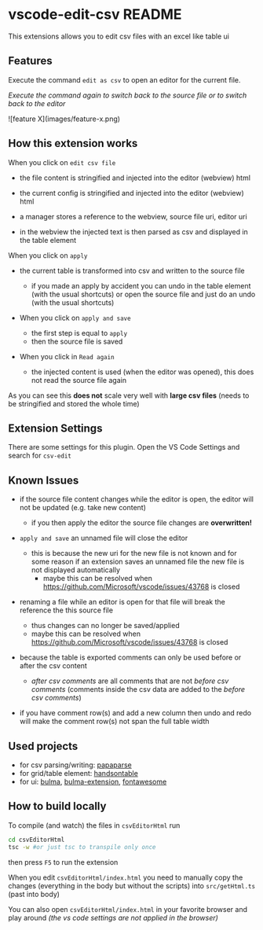 # vscode-edit-csv README

This extensions allows you to edit csv files with an excel like table ui

## Features

Execute the command `edit as csv` to open an editor for the current file.

*Execute the command again to switch back to the source file or to switch back to the editor*

\!\[feature X\]\(images/feature-x.png\)


## How this extension works

When you click on `edit csv file`

- the file content is stringified and injected into the editor (webview) html
- the current config is stringified and injected into the editor (webview) html
- a manager stores a reference to the webview, source file uri, editor uri

- in the webview the injected text is then parsed as csv and displayed in the table element

When you click on `apply`

- the current table is transformed into csv and written to the source file
	- if you made an apply by accident you can undo in the table element (with the usual shortcuts) or open the source file and just do an undo (with the usual shortcuts)

- When you click on `apply and save`
	- the first step is equal to `apply`
	- then the source file is saved


- When you click in `Read again`
	- the injected content is used (when the editor was opened), this does not read the source file again

As you can see this **does not** scale very well with **large csv files** (needs to be stringified and stored the whole time)

## Extension Settings

There are some settings for this plugin. Open the VS Code Settings and search for `csv-edit`

## Known Issues

- if the source file content changes while the editor is open, the editor will not be updated (e.g. take new content)
	- if you then apply the editor the source file changes are **overwritten!**

- `apply and save` an unnamed file will close the editor
	- this is because the new uri for the new file is not known and for some reason if an extension saves an unnamed file the new file is not displayed automatically
		- maybe this can be resolved when https://github.com/Microsoft/vscode/issues/43768 is closed

- renaming a file while an editor is open for that file will break the reference the this source file
	- thus changes can no longer be saved/applied
	- maybe this can be resolved when https://github.com/Microsoft/vscode/issues/43768 is closed

- because the table is exported comments can only be used before or after the csv content
	- *after csv comments* are all comments that are not *before csv comments* (comments inside the csv data are added to the *before csv comments*)

- if you have comment row(s) and add a new column then undo and redo will make the comment row(s) not span the full table width

## Used projects

- for csv parsing/writing: [papaparse](https://github.com/mholt/PapaParse)
- for grid/table element: [handsontable](https://github.com/handsontable/handsontable)
- for ui: [bulma](https://github.com/jgthms/bulma), [bulma-extension](https://github.com/Wikiki/bulma-extensions), [fontawesome](https://github.com/FortAwesome/Font-Awesome)


## How to build locally

To compile (and watch) the files in `csvEditorHtml` run

```bash
cd csvEditorHtml
tsc -w #or just tsc to transpile only once
```

then press `F5` to run the extension

When you edit `csvEditorHtml/index.html` you need to manually copy the changes (everything in the body but without the scripts) into `src/getHtml.ts` (past into body)

You can also open `csvEditorHtml/index.html` in your favorite browser and play around *(the vs code settings are not applied in the browser)*